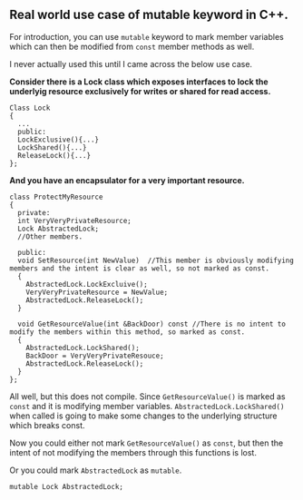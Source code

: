 ## Real world use case of mutable keyword in C++.

For introduction, you can use `mutable` keyword to mark member variables which can then be modified from `const` member methods as well.

I never actually used this until I came across the below use case.

**Consider there is a Lock class which exposes interfaces to lock the underlyig resource exclusively for writes or shared for read access.**
```
Class Lock
{
  ...
  public:
  LockExclusive(){...}
  LockShared(){...}
  ReleaseLock(){...}
};
```
**And you have an encapsulator for a very important resource.**
```
class ProtectMyResource
{
  private:
  int VeryVeryPrivateResource;
  Lock AbstractedLock;
  //Other members.
  
  public:
  void SetResource(int NewValue)  //This member is obviously modifying members and the intent is clear as well, so not marked as const.
  {
    AbstractedLock.LockExcluive();
    VeryVeryPrivateResource = NewValue;
    AbstractedLock.ReleaseLock();
  }
  
  void GetResourceValue(int &BackDoor) const //There is no intent to modify the members within this method, so marked as const.
  {
    AbstractedLock.LockShared();
    BackDoor = VeryVeryPrivateResouce;
    AbstractedLock.ReleaseLock();
  }
};
```

 All well, but this does not compile. Since `GetResourceValue()` is marked as `const` and it is modifying member variables.
 `AbstractedLock.LockShared()` when called is going to make some changes to the underlying structure which breaks const.

Now you could either not mark `GetResourceValue()` as `const`, but then the intent of not modifying the members through this functions is lost.

Or you could mark `AbstractedLock` as `mutable`.

```
mutable Lock AbstractedLock;
